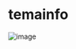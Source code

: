 # temainfo
![image](https://user-images.githubusercontent.com/60571589/147250317-0d86ce19-1405-45d9-b04c-65e622d8a921.png)
